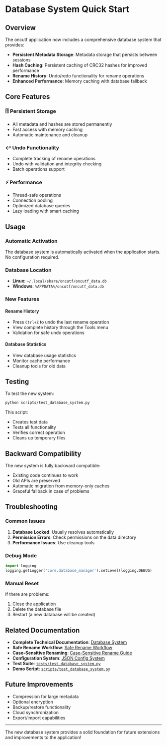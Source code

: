 # Database System Quick Start

## Overview

The oncutf application now includes a comprehensive database system that provides:

- **Persistent Metadata Storage**: Metadata storage that persists between sessions
- **Hash Caching**: Persistent caching of CRC32 hashes for improved performance
- **Rename History**: Undo/redo functionality for rename operations
- **Enhanced Performance**: Memory caching with database fallback

## Core Features

### 🗄️ Persistent Storage
- All metadata and hashes are stored permanently
- Fast access with memory caching
- Automatic maintenance and cleanup

### ↩️ Undo Functionality
- Complete tracking of rename operations
- Undo with validation and integrity checking
- Batch operations support

### ⚡ Performance
- Thread-safe operations
- Connection pooling
- Optimized database queries
- Lazy loading with smart caching

## Usage

### Automatic Activation
The database system is automatically activated when the application starts. No configuration required.

### Database Location
- **Linux**: `~/.local/share/oncutf/oncutf_data.db`
- **Windows**: `%APPDATA%/oncutf/oncutf_data.db`

### New Features

#### Rename History
- Press `Ctrl+Z` to undo the last rename operation
- View complete history through the Tools menu
- Validation for safe undo operations

#### Database Statistics
- View database usage statistics
- Monitor cache performance
- Cleanup tools for old data

## Testing

To test the new system:

```bash
python scripts/test_database_system.py
```

This script:
- Creates test data
- Tests all functionality
- Verifies correct operation
- Cleans up temporary files

## Backward Compatibility

The new system is fully backward compatible:
- Existing code continues to work
- Old APIs are preserved
- Automatic migration from memory-only caches
- Graceful fallback in case of problems

## Troubleshooting

### Common Issues

1. **Database Locked**: Usually resolves automatically
2. **Permission Errors**: Check permissions on the data directory
3. **Performance Issues**: Use cleanup tools

### Debug Mode
```python
import logging
logging.getLogger('core.database_manager').setLevel(logging.DEBUG)
```

### Manual Reset
If there are problems:
1. Close the application
2. Delete the database file
3. Restart (a new database will be created)

## Related Documentation

- **Complete Technical Documentation**: [Database System](database_system.md)
- **Safe Rename Workflow**: [Safe Rename Workflow](safe_rename_workflow.md)
- **Case-Sensitive Renaming**: [Case-Sensitive Rename Guide](case_sensitive_rename_guide.md)
- **Configuration System**: [JSON Config System](json_config_system.md)
- **Test Suite**: [`tests/test_database_system.py`](../tests/test_database_system.py)
- **Demo Script**: [`scripts/test_database_system.py`](../scripts/test_database_system.py)

## Future Improvements

- Compression for large metadata
- Optional encryption
- Backup/restore functionality
- Cloud synchronization
- Export/import capabilities

---

The new database system provides a solid foundation for future extensions and improvements to the application!
